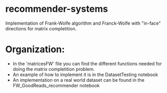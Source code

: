 # recommender-systems
Implementation of Frank-Wolfe algorithm and Franck-Wolfe with "in-face" directions for matrix completition.

# Organization:
* In the 'matricesFW' file you can find the different functions needed for doing the matrix completition problem.
* An example of how to implement it is in the DatasetTesting notebook
* An implementation on a real world dataset can be found in the FW_GoodReads_recommender notebook


